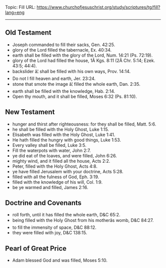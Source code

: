 Topic: Fill
URL: https://www.churchofjesuschrist.org/study/scriptures/tg/fill?lang=eng

---

## Old Testament

- Joseph commanded to fill their sacks, Gen. 42:25.
- glory of the Lord filled the tabernacle, Ex. 40:34.
- earth shall be filled with the glory of the Lord, Num. 14:21 (Ps. 72:19).
- glory of the Lord had filled the house, 1Â Kgs. 8:11 (2Â Chr. 5:14; Ezek. 43:5; 44:4).
- backslider â¦ shall be filled with his own ways, Prov. 14:14.
- Do not I fill heaven and earth, Jer. 23:24.
- stone that smote the image â¦ filled the whole earth, Dan. 2:35.
- earth shall be filled with the knowledge, Hab. 2:14.
- Open thy mouth, and it shall be filled, Moses 6:32 (Ps. 81:10).

## New Testament

- hunger and thirst after righteousness: for they shall be filled, Matt. 5:6.
- he shall be filled with the Holy Ghost, Luke 1:15.
- Elisabeth was filled with the Holy Ghost, Luke 1:41.
- He hath filled the hungry with good things, Luke 1:53.
- Every valley shall be filled, Luke 3:5.
- Fill the waterpots with water, John 2:7.
- ye did eat of the loaves, and were filled, John 6:26.
- mighty wind, and it filled all the house, Acts 2:2.
- Peter, filled with the Holy Ghost, Acts 4:8.
- ye have filled Jerusalem with your doctrine, Acts 5:28.
- filled with all the fulness of God, Eph. 3:19.
- filled with the knowledge of his will, Col. 1:9.
- be ye warmed and filled, James 2:16.

## Doctrine and Covenants

- roll forth, until it has filled the whole earth, D&C 65:2.
- being filled with the Holy Ghost from his motherâs womb, D&C 84:27.
- to fill the immensity of space, D&C 88:12.
- they were filled with joy, D&C 138:15.

## Pearl of Great Price

- Adam blessed God and was filled, Moses 5:10.

